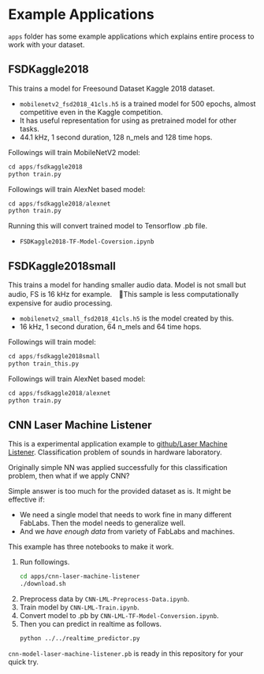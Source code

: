 # Example Applications

`apps` folder has some example applications which explains entire process to work with your dataset.

## FSDKaggle2018

This trains a model for Freesound Dataset Kaggle 2018 dataset.

- `mobilenetv2_fsd2018_41cls.h5` is a trained model for 500 epochs, almost competitive even in the Kaggle competition.
- It has useful representation for using as pretrained model for other tasks.
- 44.1 kHz, 1 second duration, 128 n_mels and 128 time hops.

Followings will train MobileNetV2 model:

```Python
cd apps/fsdkaggle2018
python train.py
```

Followings will train AlexNet based model:

```Python
cd apps/fsdkaggle2018/alexnet
python train.py
```

Running this will convert trained model to Tensorflow .pb file.

- `FSDKaggle2018-TF-Model-Coversion.ipynb`

## FSDKaggle2018small

This trains a model for handing smaller audio data. Model is not small but audio, FS is 16 kHz for example.　This sample is less computationally expensive for audio processing.

- `mobilenetv2_small_fsd2018_41cls.h5` is the model created by this.
- 16 kHz, 1 second duration, 64 n_mels and 64 time hops.

Followings will train model:

```Python
cd apps/fsdkaggle2018small
python train_this.py
```

Followings will train AlexNet based model:

```Python
cd apps/fsdkaggle2018/alexnet
python train.py
```

## CNN Laser Machine Listener

This is a experimental application example to [github/Laser Machine Listener](https://github.com/kotobuki/laser-machine-listener).
Classification problem of sounds in hardware laboratory.

Originally simple NN was applied successfully for this classification problem, then what if we apply CNN?

Simple answer is too much for the provided dataset as is.
It might be effective if:

- We need a single model that needs to work fine in many different FabLabs. Then the model needs to generalize well.
- And we _have enough data_ from variety of FabLabs and machines.

This example has three notebooks to make it work.

1. Run followings.
    ```sh
    cd apps/cnn-laser-machine-listener
    ./download.sh
    ```
2. Preprocess data by `CNN-LML-Preprocess-Data.ipynb`.
3. Train model by `CNN-LML-Train.ipynb`.
4. Convert model to .pb by `CNN-LML-TF-Model-Conversion.ipynb`.
5. Then you can predict in realtime as follows.
    ```sh
    python ../../realtime_predictor.py
    ```

`cnn-model-laser-machine-listener.pb` is ready in this repository for your quick try.
